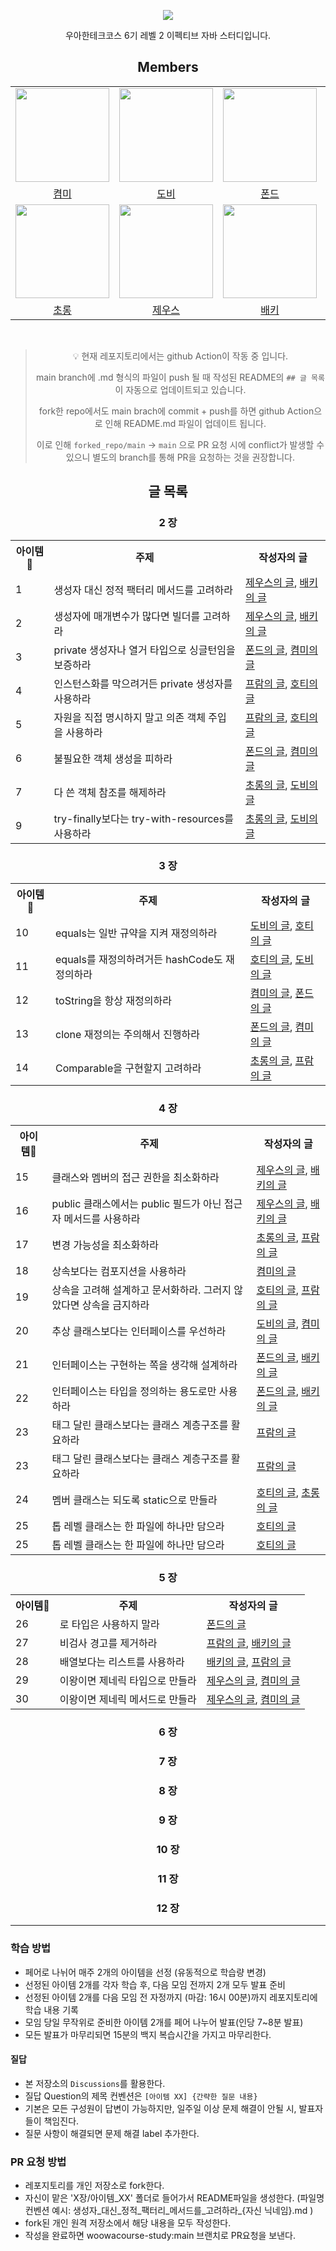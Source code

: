 <p align='center'>
    <img src="https://capsule-render.vercel.app/api?type=waving&color=gradient&height=300&section=header&text=Effective%20Java%20Study&fontSize=50&animation=fadeIn&fontAlignY=38&desc=@woowacourse%206th%20BackEnd%20Crews&descAlignY=51&descAlign=62"/>
</p>


<div align='center'>


우아한테크코스 6기 레벨 2 이펙티브 자바 스터디입니다.
<br>

## Members
<table align="center">
  <tr>
    <td>
      <a href="https://github.com/kyum-q">
        <img src="https://avatars.githubusercontent.com/u/109158497?v=4" width="150" style="max-width: 100%;">
      </a>
    </td>
    <td>
      <a href="https://github.com/Dobby-Kim">
        <img src="https://avatars.githubusercontent.com/u/113661364?v=4" width="150" style="max-width: 100%;">
      </a>
    </td>
    <td>
      <a href="https://github.com/tackyu">
        <img src="https://avatars.githubusercontent.com/u/90441959?v=4" width="150" style="max-width: 100%;">
      </a>
    </td>
    <td>
      <a href="https://github.com/koust6u">
        <img src="https://avatars.githubusercontent.com/u/111568619?v=4" width="150" style="max-width: 100%;">
      </a>
    </td>
  </tr>
  <tr>
      <tr>
    <td align="center">
      <a href="https://github.com/kyum-q">켬미</a>
    </td>
    <td align="center">
      <a href="https://github.com/Dobby-Kim">도비</a>
    </td>
    <td align="center">
      <a href="https://github.com/tackyu">폰드</a>
    </td>
    <td align="center">
      <a href="https://github.com/koust6u">프람</a>
    </td>
  </tr>
        <td>
      <a href="https://github.com/HoeSeong123">
        <img src="https://avatars.githubusercontent.com/u/125939503?v=4" width="150" style="max-width: 100%;">
      </a>
    </td>
    <td>
      <a href="https://github.com/zeus6768">
        <img src="https://avatars.githubusercontent.com/u/81848498?v=4" width="150" style="max-width: 100%;">
      </a>
    </td>
    <td>
      <a href="https://github.com/ehBeak">
        <img src="https://avatars.githubusercontent.com/u/78892355?v=4" width="150" style="max-width: 100%;">
      </a>
    </td>
    <td>
      <a href="https://github.com/Ho-Tea">
        <img src="https://avatars.githubusercontent.com/u/98626972?v=4" width="150" style="max-width: 100%;">
      </a>
    </td>
  </tr>
  <tr>
     <td align="center">
      <a href="https://github.com/HoeSeong123">초롱</a>
    </td>
    <td align="center">
      <a href="https://github.com/zeus6768">제우스</a>
    </td>
    <td align="center">
      <a href="https://github.com/ehBeak">배키</a>
    </td>
    <td align="center">
      <a href="https://github.com/Ho-Tea">호티</a>
    </td>
  </tr>
</table>
<br>


>
>
>💡 현재 레포지토리에서는 github Action이 작동 중 입니다.
> 
> main branch에 .md 형식의 파일이 push 될 때 작성된 README의 `## 글 목록`이 자동으로 업데이트되고 있습니다.
> 
> fork한 repo에서도 main brach에 commit + push를 하면 github Action으로 인해 README.md 파일이 업데이트 됩니다.
> 
> 이로 인해 `forked_repo/main` -> `main` 으로 PR 요청 시에 conflict가 발생할 수 있으니 별도의 branch를 통해 PR을 요청하는 것을 권장합니다.
>




## 글 목록


### 2 장
<table>
<tr><th>아이템🍳</th><th>주제</th><th>작성자의 글</th></tr>
<tr><td> 1 </td><td> 생성자 대신 정적 팩터리 메서드를 고려하라 </td><td> <a href="https://github.com/woowacourse-study/2024-effective-java/blob/master/02장/아이템_1/생성자_대신_정적_팩터리_메서드를_고려하라_제우스.md">제우스의 글</a>, <a href="https://github.com/woowacourse-study/2024-effective-java/blob/master/02장/아이템_1/생성자_대신_정적_팩터리_메서드를_고려하라_배키.md">배키의 글</a> </td></tr>
<tr><td> 2 </td><td> 생성자에 매개변수가 많다면 빌더를 고려하라 </td><td> <a href="https://github.com/woowacourse-study/2024-effective-java/blob/master/02장/아이템_2/생성자에_매개변수가_많다면_빌더를_고려하라_제우스.md">제우스의 글</a>, <a href="https://github.com/woowacourse-study/2024-effective-java/blob/master/02장/아이템_2/생성자에_매개변수가_많다면_빌더를_고려하라_배키.md">배키의 글</a> </td></tr>
<tr><td> 3 </td><td> private 생성자나 열거 타입으로 싱글턴임을 보증하라 </td><td> <a href="https://github.com/woowacourse-study/2024-effective-java/blob/master/02장/아이템_3/private_생성자나_열거_타입으로_싱글턴임을_보증하라_폰드.md">폰드의 글</a>, <a href="https://github.com/woowacourse-study/2024-effective-java/blob/master/02장/아이템_3/private_생성자나_열거_타입으로_싱글턴임을_보증하라_켬미.md">켬미의 글</a> </td></tr>
<tr><td> 4 </td><td> 인스턴스화를 막으려거든 private 생성자를 사용하라 </td><td> <a href="https://github.com/woowacourse-study/2024-effective-java/blob/master/02장/아이템_4/인스턴스화를_막으려거든_private_생성자를_사용하라_프람.md">프람의 글</a>, <a href="https://github.com/woowacourse-study/2024-effective-java/blob/master/02장/아이템_4/인스턴스화를_막으려거든_private_생성자를_사용하라_호티.md">호티의 글</a> </td></tr>
<tr><td> 5 </td><td> 자원을 직접 명시하지 말고 의존 객체 주입을 사용하라 </td><td> <a href="https://github.com/woowacourse-study/2024-effective-java/blob/master/02장/아이템_5/자원을_직접_명시하지_말고_의존_객체_주입을_사용하라_프람.md">프람의 글</a>, <a href="https://github.com/woowacourse-study/2024-effective-java/blob/master/02장/아이템_5/자원을_직접_명시하지_말고_의존_객체_주입을_사용하라_호티.md">호티의 글</a> </td></tr>
<tr><td> 6 </td><td> 불필요한 객체 생성을 피하라 </td><td> <a href="https://github.com/woowacourse-study/2024-effective-java/blob/master/02장/아이템_6/불필요한_객체_생성을_피하라_폰드.md">폰드의 글</a>, <a href="https://github.com/woowacourse-study/2024-effective-java/blob/master/02장/아이템_6/불필요한_객체_생성을_피하라_켬미.md">켬미의 글</a> </td></tr>
<tr><td> 7 </td><td> 다 쓴 객체 참조를 해제하라 </td><td> <a href="https://github.com/woowacourse-study/2024-effective-java/blob/master/02장/아이템_7/다_쓴_객체_참조를_해제하라_초롱.md">초롱의 글</a>, <a href="https://github.com/woowacourse-study/2024-effective-java/blob/master/02장/아이템_7/다_쓴_객체_참조를_해제하라_도비.md">도비의 글</a> </td></tr>
<tr><td> 9 </td><td> try-finally보다는 try-with-resources를 사용하라 </td><td> <a href="https://github.com/woowacourse-study/2024-effective-java/blob/master/02장/아이템_9/try-finally보다는_try-with-resources를_사용하라_초롱.md">초롱의 글</a>, <a href="https://github.com/woowacourse-study/2024-effective-java/blob/master/02장/아이템_9/try-finally보다는_try-with-resources를_사용하라_도비.md">도비의 글</a> </td></tr>
</table>

### 3 장
<table>
<tr><th>아이템🍳</th><th>주제</th><th>작성자의 글</th></tr>
<tr><td> 10 </td><td> equals는 일반 규약을 지켜 재정의하라 </td><td> <a href="https://github.com/woowacourse-study/2024-effective-java/blob/master/03장/아이템_10/equals는_일반_규약을_지켜_재정의하라_도비.md">도비의 글</a>, <a href="https://github.com/woowacourse-study/2024-effective-java/blob/master/03장/아이템_10/equals는_일반_규약을_지켜_재정의하라_호티.md">호티의 글</a> </td></tr>
<tr><td> 11 </td><td> equals를 재정의하려거든 hashCode도 재정의하라 </td><td> <a href="https://github.com/woowacourse-study/2024-effective-java/blob/master/03장/아이템_11/equals를_재정의하려거든_hashCode도_재정의하라_호티.md">호티의 글</a>, <a href="https://github.com/woowacourse-study/2024-effective-java/blob/master/03장/아이템_11/equals를_재정의하려거든_hashCode도_재정의하라_도비.md">도비의 글</a> </td></tr>
<tr><td> 12 </td><td> toString을 항상 재정의하라 </td><td> <a href="https://github.com/woowacourse-study/2024-effective-java/blob/master/03장/아이템_12/toString을_항상_재정의하라_켬미.md">켬미의 글</a>, <a href="https://github.com/woowacourse-study/2024-effective-java/blob/master/03장/아이템_12/toString을_항상_재정의하라_폰드.md">폰드의 글</a> </td></tr>
<tr><td> 13 </td><td> clone 재정의는 주의해서 진행하라 </td><td> <a href="https://github.com/woowacourse-study/2024-effective-java/blob/master/03장/아이템_13/clone_재정의는_주의해서_진행하라_폰드.md">폰드의 글</a>, <a href="https://github.com/woowacourse-study/2024-effective-java/blob/master/03장/아이템_13/clone_재정의는_주의해서_진행하라_켬미.md">켬미의 글</a> </td></tr>
<tr><td> 14 </td><td> Comparable을 구현할지 고려하라 </td><td> <a href="https://github.com/woowacourse-study/2024-effective-java/blob/master/03장/아이템_14/Comparable을_구현할지_고려하라_초롱.md">초롱의 글</a>, <a href="https://github.com/woowacourse-study/2024-effective-java/blob/master/03장/아이템_14/Comparable을_구현할지_고려하라_프람.md">프람의 글</a> </td></tr>
</table>

### 4 장
<table>
<tr><th>아이템🍳</th><th>주제</th><th>작성자의 글</th></tr>
<tr><td> 15 </td><td> 클래스와 멤버의 접근 권한을 최소화하라 </td><td> <a href="https://github.com/woowacourse-study/2024-effective-java/blob/master/04장/아이템_15/클래스와_멤버의_접근_권한을_최소화하라_제우스.md">제우스의 글</a>, <a href="https://github.com/woowacourse-study/2024-effective-java/blob/master/04장/아이템_15/클래스와_멤버의_접근_권한을_최소화하라_배키.md">배키의 글</a> </td></tr>
<tr><td> 16 </td><td> public 클래스에서는 public 필드가 아닌 접근자 메서드를 사용하라 </td><td> <a href="https://github.com/woowacourse-study/2024-effective-java/blob/master/04장/아이템_16/public_클래스에서는_public_필드가_아닌_접근자_메서드를_사용하라_제우스.md">제우스의 글</a>, <a href="https://github.com/woowacourse-study/2024-effective-java/blob/master/04장/아이템_16/public_클래스에서는_public_필드가_아닌_접근자_메서드를_사용하라_배키.md">배키의 글</a> </td></tr>
<tr><td> 17 </td><td> 변경 가능성을 최소화하라 </td><td> <a href="https://github.com/woowacourse-study/2024-effective-java/blob/master/04장/아이템_17/변경_가능성을_최소화하라_초롱.md">초롱의 글</a>, <a href="https://github.com/woowacourse-study/2024-effective-java/blob/master/04장/아이템_17/변경_가능성을_최소화하라_프람.md">프람의 글</a> </td></tr>
<tr><td> 18 </td><td> 상속보다는 컴포지션을 사용하라 </td><td> <a href="https://github.com/woowacourse-study/2024-effective-java/blob/master/04장/아이템_18/상속보다는_컴포지션을_사용하라_켬미.md">켬미의 글</a> </td></tr>
<tr><td> 19 </td><td> 상속을 고려해 설계하고 문서화하라. 그러지 않았다면 상속을 금지하라 </td><td> <a href="https://github.com/woowacourse-study/2024-effective-java/blob/master/04장/아이템_19/상속을_고려해_설계하고_문서화하라._그러지_않았다면_상속을_금지하라_호티.md">호티의 글</a>, <a href="https://github.com/woowacourse-study/2024-effective-java/blob/master/04장/아이템_19/상속을_고려해_설계하고_문서화하라._그러지_않았다면_상속을_금지하라_프람.md">프람의 글</a> </td></tr>
<tr><td> 20 </td><td> 추상 클래스보다는 인터페이스를 우선하라 </td><td> <a href="https://github.com/woowacourse-study/2024-effective-java/blob/master/04장/아이템_20/추상_클래스보다는_인터페이스를_우선하라_도비.md">도비의 글</a>, <a href="https://github.com/woowacourse-study/2024-effective-java/blob/master/04장/아이템_20/추상_클래스보다는_인터페이스를_우선하라_켬미.md">켬미의 글</a> </td></tr>
<tr><td> 21 </td><td> 인터페이스는 구현하는 쪽을 생각해 설계하라 </td><td> <a href="https://github.com/woowacourse-study/2024-effective-java/blob/master/04장/아이템_21/인터페이스는_구현하는_쪽을_생각해_설계하라_폰드.md">폰드의 글</a>, <a href="https://github.com/woowacourse-study/2024-effective-java/blob/master/04장/아이템_21/인터페이스는_구현하는_쪽을_생각해_설계하라_배키.md">배키의 글</a> </td></tr>
<tr><td> 22 </td><td> 인터페이스는 타입을 정의하는 용도로만 사용하라 </td><td> <a href="https://github.com/woowacourse-study/2024-effective-java/blob/master/04장/아이템_22/인터페이스는_타입을_정의하는_용도로만_사용하라_폰드.md">폰드의 글</a>, <a href="https://github.com/woowacourse-study/2024-effective-java/blob/master/04장/아이템_22/인터페이스는_타입을_정의하는_용도로만_사용하라_배키.md">배키의 글</a> </td></tr>
<tr><td> 23 </td><td> 태그 달린 클래스보다는 클래스 계층구조를 활요하라 </td><td> <a href="https://github.com/woowacourse-study/2024-effective-java/blob/master/04장/아이템_23/태그_달린_클래스보다는_클래스_계층구조를_활요하라_프람.md">프람의 글</a> </td></tr>
<tr><td> 23 </td><td> 태그 달린 클래스보다는 클래스 계층구조를 활요하라 </td><td> <a href="https://github.com/woowacourse-study/2024-effective-java/blob/master/04장/아이템_23/태그_달린_클래스보다는_클래스_계층구조를_활요하라_프람.md">프람의 글</a> </td></tr>
<tr><td> 24 </td><td> 멤버 클래스는 되도록 static으로 만들라 </td><td> <a href="https://github.com/woowacourse-study/2024-effective-java/blob/master/04장/아이템_24/멤버_클래스는_되도록_static으로_만들라_호티.md">호티의 글</a>, <a href="https://github.com/woowacourse-study/2024-effective-java/blob/master/04장/아이템_24/멤버_클래스는_되도록_static으로_만들라_초롱.md">초롱의 글</a> </td></tr>
<tr><td> 25 </td><td> 톱 레벨 클래스는 한 파일에 하나만 담으라 </td><td> <a href="https://github.com/woowacourse-study/2024-effective-java/blob/master/04장/아이템_25/톱_레벨_클래스는_한_파일에_하나만_담으라_호티.md">호티의 글</a> </td></tr>
<tr><td> 25 </td><td> 톱 레벨 클래스는 한 파일에 하나만 담으라 </td><td> <a href="https://github.com/woowacourse-study/2024-effective-java/blob/master/04장/아이템_25/톱_레벨_클래스는_한_파일에_하나만_담으라_호티.md">호티의 글</a> </td></tr>
</table>

### 5 장
<table>
<tr><th>아이템🍳</th><th>주제</th><th>작성자의 글</th></tr>
<tr><td> 26 </td><td> 로 타입은 사용하지 말라 </td><td> <a href="https://github.com/woowacourse-study/2024-effective-java/blob/master/05장/아이템_26/로_타입은_사용하지_말라_폰드.md">폰드의 글</a> </td></tr>
<tr><td> 27 </td><td> 비검사 경고를 제거하라 </td><td> <a href="https://github.com/woowacourse-study/2024-effective-java/blob/master/05장/아이템_27/비검사_경고를_제거하라_프람.md">프람의 글</a>, <a href="https://github.com/woowacourse-study/2024-effective-java/blob/master/05장/아이템_27/비검사_경고를_제거하라_배키.md">배키의 글</a> </td></tr>
<tr><td> 28 </td><td> 배열보다는 리스트를 사용하라 </td><td> <a href="https://github.com/woowacourse-study/2024-effective-java/blob/master/05장/아이템_28/배열보다는_리스트를_사용하라_배키.md">배키의 글</a>, <a href="https://github.com/woowacourse-study/2024-effective-java/blob/master/05장/아이템_28/배열보다는_리스트를_사용하라_프람.md">프람의 글</a> </td></tr>
<tr><td> 29 </td><td> 이왕이면 제네릭 타입으로 만들라 </td><td> <a href="https://github.com/woowacourse-study/2024-effective-java/blob/master/05장/아이템_29/이왕이면_제네릭_타입으로_만들라_제우스.md">제우스의 글</a>, <a href="https://github.com/woowacourse-study/2024-effective-java/blob/master/05장/아이템_29/이왕이면_제네릭_타입으로_만들라_켬미.md">켬미의 글</a> </td></tr>
<tr><td> 30 </td><td> 이왕이면 제네릭 메서드로 만들라 </td><td> <a href="https://github.com/woowacourse-study/2024-effective-java/blob/master/05장/아이템_30/이왕이면_제네릭_메서드로_만들라_제우스.md">제우스의 글</a>, <a href="https://github.com/woowacourse-study/2024-effective-java/blob/master/05장/아이템_30/이왕이면_제네릭_메서드로_만들라_켬미.md">켬미의 글</a> </td></tr>
</table>

### 6 장

### 7 장

### 8 장

### 9 장

### 10 장

### 11 장

### 12 장

</div>

------

### 학습 방법
- 페어로 나뉘어 매주 2개의 아이템을 선정 (유동적으로 학습량 변경)
- 선정된 아이템 2개를 각자 학습 후, 다음 모임 전까지 2개 모두 발표 준비
- 선정된 아이템 2개를 다음 모임 전 자정까지 (마감: 16시 00분)까지 레포지토리에 학습 내용 기록
- 모임 당일 무작위로 준비한 아이템 2개를 페어 나누어 발표(인당 7~8분 발표)
- 모든 발표가 마무리되면 15분의 백지 복습시간을 가지고 마무리한다.

#### 질답
- 본 저장소의 `Discussions`를 활용한다.
- 질답 Question의 제목 컨벤션은 `[아이템 XX] {간략한 질문 내용}`
- 기본은 모든 구성원이 답변이 가능하지만, 일주일 이상 문제 해결이 안될 시, 발표자들이 책임진다.
- 질문 사항이 해결되면 문제 해결 label 추가한다.
  
### PR 요청 방법
- 레포지토리를 개인 저장소로 fork한다.
- 자신이 맡은 'X장/아이템_XX' 폴더로 들어가서 README파일을 생성한다. (파일명 컨벤션 예시: 생성자_대신_정적_팩터리_메서드를_고려하라_{자신 닉네임}.md )
- fork된 개인 원격 저장소에서 해당 내용을 모두 작성한다.
- 작성을 완료하면 woowacourse-study:main 브랜치로 PR요청을 보낸다.
